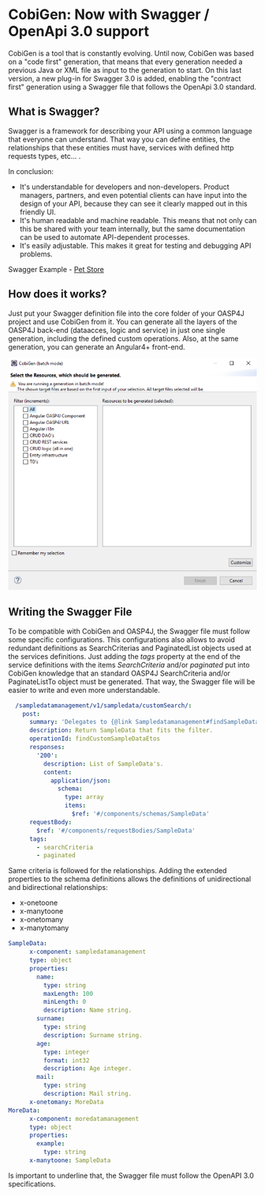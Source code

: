 # CobiGen: Now with Swagger / OpenApi 3.0 support

CobiGen is a tool that is constantly evolving. Until now, CobiGen was based on a "code first" generation, that means that every generation needed a previous Java or XML file as input to the generation to start.
On this last version, a new plug-in for Swagger 3.0 is added, enabling the "contract first" generation using a Swagger file that follows the OpenApi 3.0 standard.
 
## What is Swagger?

Swagger is a framework for describing your API using a common language that everyone can understand. That way you can define entities, the relationships that these entities must have, services with defined http requests types, etc... .

In conclusion:

- It's understandable for developers and non-developers. Product managers, partners, and even potential clients can have input into the design of your API, because they can see it clearly mapped out in this friendly UI.
- It's human readable and machine readable. This means that not only can this be shared with your team internally, but the same documentation can be used to automate API-dependent processes.
- It's easily adjustable. This makes it great for testing and debugging API problems.

Swagger Example - [Pet Store](http://petstore.swagger.io/#/)

## How does it works?

Just put your Swagger definition file into the core folder of your OASP4J project and use CobiGen from it. You can generate all the layers of the OASP4J back-end (dataacces, logic and service) in just one single generation, including the defined custom operations. Also, at the same generation, you can generate an Angular4+ front-end.

![alt text](img/cbgn-swgr.png "CobiGen Wizard")

## Writing the Swagger File

To be compatible with CobiGen and OASP4J, the Swagger file must follow some specific configurations. This configurations also allows to avoid redundant definitions as SearchCriterias and PaginatedList objects used at the services definitions.
Just adding the _tags_ property at the end of the service definitions with the items _SearchCriteria_ and/or _paginated_ put into CobiGen knowledge that an standard OASP4J SearchCriteria and/or PaginateListTo object must be generated. That way, the Swagger file will be easier to write and even more understandable.

```yaml
  /sampledatamanagement/v1/sampledata/customSearch/:
    post:
      summary: 'Delegates to {@link Sampledatamanagement#findSampleDataEtos}.'
      description: Return SampleData that fits the filter.
      operationId: findCustomSampleDataEtos
      responses:
        '200':
          description: List of SampleData's.
          content:
            application/json:
              schema:
                type: array
                items:
                  $ref: '#/components/schemas/SampleData'
      requestBody:
        $ref: '#/components/requestBodies/SampleData'
      tags:
        - searchCriteria
        - paginated
```

Same criteria is followed for the relationships. Adding the extended properties to the schema definitions allows the definitions of unidirectional and bidirectional relationships:

- x-onetoone
- x-manytoone
- x-onetomany
- x-manytomany

```yaml
SampleData:
      x-component: sampledatamanagement
      type: object
      properties:
        name:
          type: string
          maxLength: 100
          minLength: 0
          description: Name string.
        surname:
          type: string
          description: Surname string.
        age:
          type: integer
          format: int32
          description: Age integer.
        mail:
          type: string
          description: Mail string.
      x-onetomany: MoreData
MoreData:
      x-component: moredatamanagement
      type: object
      properties:
        example:
          type: string
      x-manytoone: SampleData
```

Is important to underline that, the Swagger file must follow the OpenAPI 3.0 specifications.
